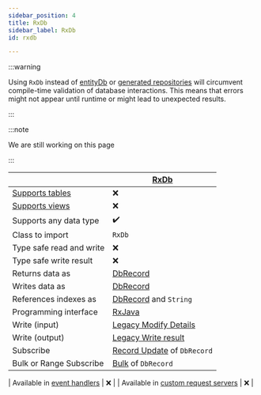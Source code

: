 ```yaml
---
sidebar_position: 4
title: RxDb
sidebar_label: RxDb
id: rxdb

---
```


:::warning

Using `RxDb` instead of [entityDb](../entity-db) or [generated repositories](../generated) will circumvent
compile-time validation of database interactions. This means that errors might not appear until
runtime or might lead to unexpected results.

:::

:::note

We are still working on this page

:::

|                                                                                                 | [RxDb](../rxdb)                                                        |
|-------------------------------------------------------------------------------------------------|------------------------------------------------------------------------|
| [Supports tables](../../../concepts/data-structure/tables)                                      | ❌                                                                      |
| [Supports views](../../../concepts/data-structure/views)                                        | ❌                                                                      |
| Supports any data type                                                                          | ✔️                                                                     |
| Class to import                                                                                 | `RxDb`                                                                 |
| Type safe read and write                                                                        | ❌                                                                      | 
| Type safe write result                                                                          | ❌                                                                      | 
| Returns data as                                                                                 | [DbRecord](../../data-types/dbrecord)                                  |
| Writes data as                                                                                  | [DbRecord](../../data-types/dbrecord)                                  |
| References indexes as                                                                           | [DbRecord](../../data-types/dbrecord) and `String`                     |
| Programming interface                                                                           | [RxJava](../../../reference/apis/rxjava)                               |
| Write (input)                                                                                   | [Legacy Modify Details](../../helper/modify/legacy)                    |
| Write (output)                                                                                  | [Legacy Write result](../../helper/write-result/legacy)                |
| Subscribe                                                                                       | [Record Update](../../helper/subscription/record-update) of `DbRecord` |
| Bulk or Range Subscribe                                                                         | [Bulk](../../helper/subscription/bulk) of `DbRecord`                   |

| Available in [event handlers](/creating-applications/defining-your-application/business-logic/event-handlers/event-handlers/)        | ❌                                                                      |
| Available in [custom request servers](/creating-applications/defining-your-application/user-interface/web-ui-reference/request-servers/rs-advanced-technical-details/#custom-request-servers) | ❌                                                                      |


